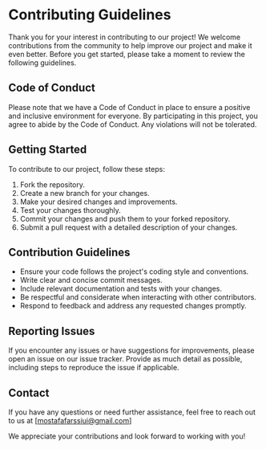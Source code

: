 # Contributing Guidelines

Thank you for your interest in contributing to our project! We welcome contributions from the community to help improve our project and make it even better. Before you get started, please take a moment to review the following guidelines.

## Code of Conduct

Please note that we have a Code of Conduct in place to ensure a positive and inclusive environment for everyone. By participating in this project, you agree to abide by the Code of Conduct. Any violations will not be tolerated.

## Getting Started

To contribute to our project, follow these steps:

1. Fork the repository.
2. Create a new branch for your changes.
3. Make your desired changes and improvements.
4. Test your changes thoroughly.
5. Commit your changes and push them to your forked repository.
6. Submit a pull request with a detailed description of your changes.

## Contribution Guidelines

- Ensure your code follows the project's coding style and conventions.
- Write clear and concise commit messages.
- Include relevant documentation and tests with your changes.
- Be respectful and considerate when interacting with other contributors.
- Respond to feedback and address any requested changes promptly.

## Reporting Issues

If you encounter any issues or have suggestions for improvements, please open an issue on our issue tracker. Provide as much detail as possible, including steps to reproduce the issue if applicable.

## Contact

If you have any questions or need further assistance, feel free to reach out to us at [mostafafarssiui@gmail.com]

We appreciate your contributions and look forward to working with you!
